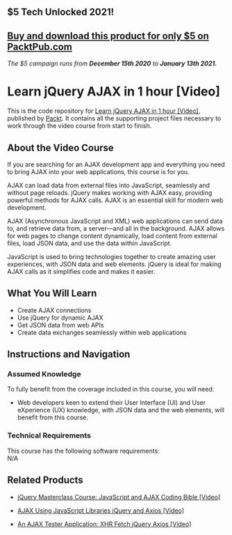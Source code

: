 ## $5 Tech Unlocked 2021!
[Buy and download this product for only $5 on PacktPub.com](https://www.packtpub.com/)
-----
*The $5 campaign         runs from __December 15th 2020__ to __January 13th 2021.__*




# Learn jQuery AJAX in 1 hour [Video]
This is the code repository for [Learn jQuery AJAX in 1 hour [Video]](https://www.packtpub.com/application-development/learn-jquery-ajax-1-hour-video), published by [Packt](https://www.packtpub.com/?utm_source=github). It contains all the supporting project files necessary to work through the video course from start to finish.
## About the Video Course
If you are searching for an AJAX development app and everything you need to bring AJAX into your web applications, this course is for you.

AJAX can load data from external files into JavaScript, seamlessly and without page reloads. jQuery makes working with AJAX easy, providing powerful methods for AJAX calls. AJAX is an essential skill for modern web development.

AJAX (Asynchronous JavaScript and XML) web applications can send data to, and retrieve data from, a server—and all in the background. AJAX allows for web pages to change content dynamically, load content from external files, load JSON data, and use the data within JavaScript.

JavaScript is used to bring technologies together to create amazing user experiences, with JSON data and web elements. jQuery is ideal for making AJAX calls as it simplifies code and makes it easier.


<H2>What You Will Learn</H2>
<DIV class=book-info-will-learn-text>
<UL>
<LI>Create AJAX connections</LI>
<LI>Use jQuery for dynamic AJAX</LI>
  <LI>Get JSON data from web APIs</LI>
  <LI>Create data exchanges seamlessly within web applications</LI>
  
</UL></DIV>

## Instructions and Navigation
### Assumed Knowledge
To fully benefit from the coverage included in this course, you will need:<br/>
<DIV class=book-info-will-learn-text>
  <UL>
<LI>Web developers keen to extend their User Interface (UI) and User eXperience (UX) knowledge, with JSON data and the web elements, will benefit from this course.</LI>
  </UL>
<DIV>

### Technical Requirements
This course has the following software requirements:<br/>
N/A

## Related Products
* [jQuery Masterclass Course: JavaScript and AJAX Coding Bible [Video]](https://www.packtpub.com/application-development/jquery-masterclass-course-javascript-and-ajax-coding-bible-video)

* [AJAX Using JavaScript Libraries jQuery and Axios [Video]](https://www.packtpub.com/web-development/ajax-using-javascript-libraries-jquery-and-axios-video)

* [An AJAX Tester Application: XHR Fetch jQuery Axios [Video]](https://www.packtpub.com/web-development/ajax-tester-application-xhr-fetch-jquery-axios-video)
